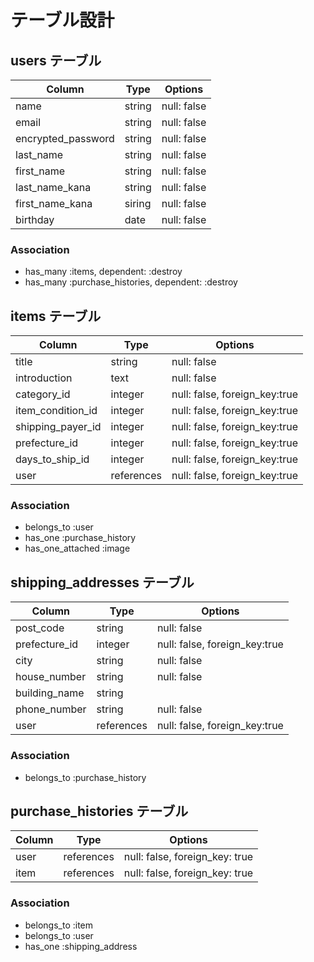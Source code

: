 # テーブル設計

## users テーブル

| Column             | Type   | Options     |
| ------------------ | ------ | ----------- |
| name               | string | null: false |
| email              | string | null: false |
| encrypted_password | string | null: false |
| last_name          | string | null: false |
| first_name         | string | null: false |
| last_name_kana     | string | null: false |
| first_name_kana    | siring | null: false |
| birthday           | date   | null: false |


### Association

- has_many :items, dependent: :destroy
- has_many :purchase_histories, dependent: :destroy


## items テーブル

| Column              | Type       | Options                       |
| ------------------- | ---------- | ----------------------------- |
| title               | string     | null: false                   |
| introduction        | text       | null: false                   |
| category_id         | integer    | null: false, foreign_key:true |
| item_condition_id   | integer    | null: false, foreign_key:true |
| shipping_payer_id   | integer    | null: false, foreign_key:true |
| prefecture_id       | integer    | null: false, foreign_key:true |
| days_to_ship_id     | integer    | null: false, foreign_key:true |
| user                | references | null: false, foreign_key:true |

### Association

- belongs_to :user
- has_one :purchase_history
- has_one_attached :image


## shipping_addresses テーブル

| Column        | Type       | Options                        |
| ------------- | ---------- | ------------------------------ |
| post_code     | string     | null: false                    |
| prefecture_id | integer    | null: false, foreign_key:true  |
| city          | string     | null: false                    |
| house_number  | string     | null: false                    |
| building_name | string     |                                |
| phone_number  | string     | null: false                    |
| user          | references | null: false, foreign_key:true  |

### Association

- belongs_to :purchase_history


## purchase_histories テーブル

| Column   | Type       | Options                        |
| -------- | ---------- | ------------------------------ |
| user     | references | null: false, foreign_key: true |
| item     | references | null: false, foreign_key: true |

### Association

- belongs_to :item
- belongs_to :user
- has_one :shipping_address
